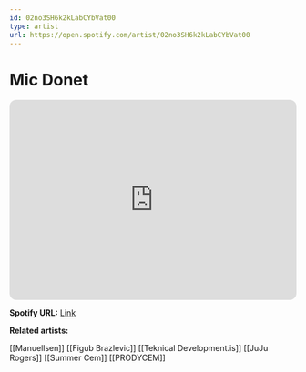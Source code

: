 ```yaml
---
id: 02no3SH6k2kLabCYbVat00
type: artist
url: https://open.spotify.com/artist/02no3SH6k2kLabCYbVat00
---
```

# Mic Donet

<iframe style="border-radius:12px" src="https://open.spotify.com/embed/artist/02no3SH6k2kLabCYbVat00" width="100%" height="352" frameBorder="0" allowfullscreen="" allow="autoplay; clipboard-write; encrypted-media; fullscreen; picture-in-picture" loading="lazy"></iframe>

**Spotify URL:** [Link](https://open.spotify.com/artist/02no3SH6k2kLabCYbVat00)

**Related artists:**

[[Manuellsen]]
[[Figub Brazlevic]]
[[Teknical Development.is]]
[[JuJu Rogers]]
[[Summer Cem]]
[[PRODYCEM]]
